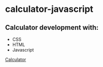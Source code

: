 # calculator-javascript

## Calculator development with:

- CSS
- HTML
- Javascript

[Calculator](https://andersoncgiusti.github.io/calculator-javascript/)





